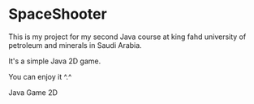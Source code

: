 SpaceShooter
============

This is my project for my second Java course at king fahd university of petroleum and minerals in Saudi Arabia.

It's a simple Java 2D game.

You can enjoy it ^.^

Java Game 2D 
